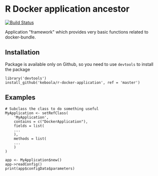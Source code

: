 # R Docker application ancestor

[![Build Status](https://travis-ci.org/keboola/r-docker-application.svg?branch=master)](https://travis-ci.org/keboola/r-docker-application)

Application "framework" which provides very basic functions related to docker-bundle.

## Installation
Package is available only on Github, so you need to use `devtools` to install the package
```
library('devtools')
install_github('keboola/r-docker-application', ref = 'master')
```

## Examples
```
# Subclass the class to do something useful
MyApplication <- setRefClass(
    'MyApplication',
    contains = c("DockerApplication"),
    fields = list(
    ...
    ),
    methods = list(
    ...
    )
)

app <- MyApplication$new()
app->readConfig()
print(app$configData$parameters)

```
